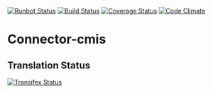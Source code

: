 [![Runbot Status](https://runbot.odoo-community.org/runbot/badge/flat/104/11.0.svg)](https://runbot.odoo-community.org/runbot/repo/github-com-oca-connector-cmis-104)
[![Build Status](https://travis-ci.org/OCA/connector-cmis.svg?branch=11.0)](https://travis-ci.org/OCA/connector-cmis)
[![Coverage Status](https://coveralls.io/repos/OCA/connector-cmis/badge.png?branch=11.0)](https://coveralls.io/r/OCA/connector-cmis?branch=11.0)
[![Code Climate](https://codeclimate.com/github/OCA/connector-cmis/badges/gpa.svg)](https://codeclimate.com/github/OCA/connector-cmis)

Connector-cmis
==============




Translation Status
------------------
[![Transifex Status](https://www.transifex.com/projects/p/OCA-connector-cmis-11-0/chart/image_png)](https://www.transifex.com/projects/p/OCA-connector-cmis-11-0)
